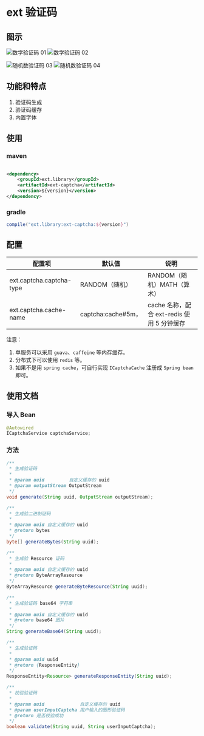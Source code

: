 # ext 验证码

## 图示
![数学验证码 01](../docs/images/0701.m.jpg)
![数学验证码 02](../docs/images/0702.m.jpg)

![随机数验证码 03](../docs/images/0703.r.jpg)
![随机数验证码 04](../docs/images/0704.r.jpg)

## 功能和特点
1. 验证码生成
2. 验证码缓存
3. 内置字体

## 使用
### maven
```xml

<dependency>
    <groupId>ext.library</groupId>
    <artifactId>ext-captcha</artifactId>
    <version>${version}</version>
</dependency>
```

### gradle
```groovy
compile("ext.library:ext-captcha:${version}")
```

## 配置
| 配置项                      | 默认值               | 说明                              |
|--------------------------|-------------------|---------------------------------|
| ext.captcha.captcha-type | RANDOM（随机）        | RANDOM（随机）MATH（算术）              |
| ext.captcha.cache-name   | captcha:cache#5m， | cache 名称，配合 ext-redis 使用 5 分钟缓存 |

注意：
1. 单服务可以采用 `guava`、`caffeine` 等内存缓存。
2. 分布式下可以使用 `redis` 等。
3. 如果不是用 `spring cache`，可自行实现 `ICaptchaCache` 注册成 `Spring bean` 即可。

## 使用文档

### 导入 Bean
```java
@Autowired
ICaptchaService captchaService;
```

### 方法
```java
/**
 * 生成验证码
 *
 * @param uuid         自定义缓存的 uuid
 * @param outputStream OutputStream
 */
void generate(String uuid, OutputStream outputStream);

/**
 * 生成验二进制证码
 *
 * @param uuid 自定义缓存的 uuid
 * @return bytes
 */
byte[] generateBytes(String uuid);

/**
 * 生成验 Resource 证码
 *
 * @param uuid 自定义缓存的 uuid
 * @return ByteArrayResource
 */
ByteArrayResource generateByteResource(String uuid);

/**
 * 生成验证码 base64 字符串
 *
 * @param uuid 自定义缓存的 uuid
 * @return base64 图片
 */
String generateBase64(String uuid);

/**
 * 生成验证码
 *
 * @param uuid uuid
 * @return {ResponseEntity}
 */
ResponseEntity<Resource> generateResponseEntity(String uuid);

/**
 * 校验验证码
 *
 * @param uuid             自定义缓存的 uuid
 * @param userInputCaptcha 用户输入的图形验证码
 * @return 是否校验成功
 */
boolean validate(String uuid, String userInputCaptcha);
```